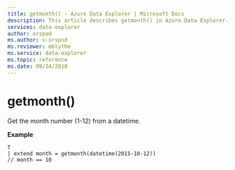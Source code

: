 ```yaml
---
title: getmonth() - Azure Data Explorer | Microsoft Docs
description: This article describes getmonth() in Azure Data Explorer.
services: data-explorer
author: orspod
ms.author: v-orspod
ms.reviewer: mblythe
ms.service: data-explorer
ms.topic: reference
ms.date: 09/24/2018
---
```

# getmonth()

Get the month number (1-12) from a datetime.

**Example**

```kusto
T 
| extend month = getmonth(datetime(2015-10-12))
// month == 10
```